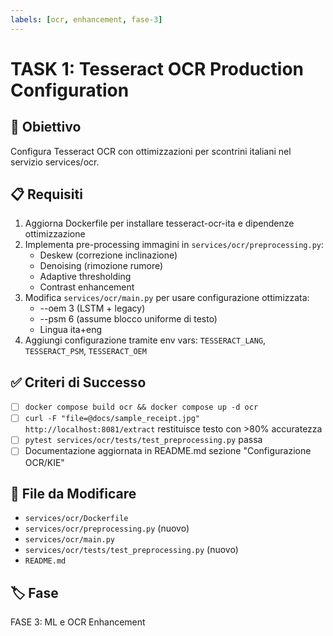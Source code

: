```yaml
---
labels: [ocr, enhancement, fase-3]
---
```


# TASK 1: Tesseract OCR Production Configuration

## 🎯 Obiettivo
Configura Tesseract OCR con ottimizzazioni per scontrini italiani nel servizio services/ocr.

## 📋 Requisiti
1. Aggiorna Dockerfile per installare tesseract-ocr-ita e dipendenze ottimizzazione
2. Implementa pre-processing immagini in `services/ocr/preprocessing.py`:
   - Deskew (correzione inclinazione)
   - Denoising (rimozione rumore)
   - Adaptive thresholding
   - Contrast enhancement
3. Modifica `services/ocr/main.py` per usare configurazione ottimizzata:
   - --oem 3 (LSTM + legacy)
   - --psm 6 (assume blocco uniforme di testo)
   - Lingua ita+eng
4. Aggiungi configurazione tramite env vars: `TESSERACT_LANG`, `TESSERACT_PSM`, `TESSERACT_OEM`

## ✅ Criteri di Successo
- [ ] `docker compose build ocr && docker compose up -d ocr`
- [ ] `curl -F "file=@docs/sample_receipt.jpg" http://localhost:8081/extract` restituisce testo con >80% accuratezza
- [ ] `pytest services/ocr/tests/test_preprocessing.py` passa
- [ ] Documentazione aggiornata in README.md sezione "Configurazione OCR/KIE"

## 📁 File da Modificare
- `services/ocr/Dockerfile`
- `services/ocr/preprocessing.py` (nuovo)
- `services/ocr/main.py`
- `services/ocr/tests/test_preprocessing.py` (nuovo)
- `README.md`

## 🏷️ Fase
FASE 3: ML e OCR Enhancement
